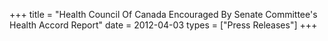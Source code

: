 +++
title = "Health Council Of Canada Encouraged By Senate Committee's Health Accord Report"
date = 2012-04-03
types = ["Press Releases"]
+++

